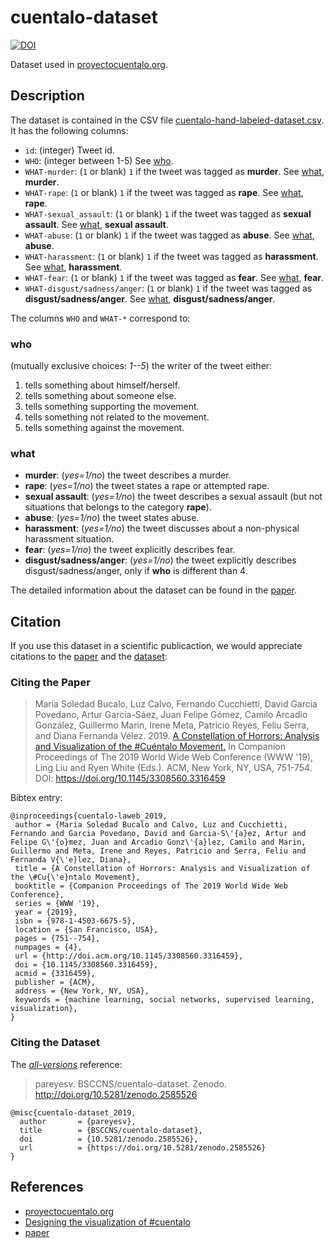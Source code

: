# cuentalo-dataset 

[![DOI](https://zenodo.org/badge/174005042.svg)](https://zenodo.org/badge/latestdoi/174005042)

Dataset used in [proyectocuentalo.org](http://proyectocuentalo.org/).

## Description

The dataset is contained in the CSV file [cuentalo-hand-labeled-dataset.csv](cuentalo-hand-labeled-dataset.csv).
It has the following columns:

- `id`: (integer) Tweet id.
- `WHO`: (integer between 1-5) See [who](#who).
- `WHAT-murder`: (`1` or blank) `1` if the tweet was tagged as **murder**. See [what](#what), **murder**.
- `WHAT-rape`: (`1` or blank) `1` if the tweet was tagged as **rape**. See [what](#what), **rape**.
- `WHAT-sexual_assault`: (`1` or blank) `1` if the tweet was tagged as **sexual assault**. See [what](#what), **sexual assault**.
- `WHAT-abuse`: (`1` or blank) `1` if the tweet was tagged as **abuse**. See [what](#what), **abuse**.
- `WHAT-harassment`: (`1` or blank) `1` if the tweet was tagged as **harassment**. See [what](#what), **harassment**.
- `WHAT-fear`: (`1` or blank) `1` if the tweet was tagged as **fear**. See [what](#what), **fear**.
- `WHAT-disgust/sadness/anger`: (`1` or blank) `1` if the tweet was tagged as **disgust/sadness/anger**. See [what](#what), **disgust/sadness/anger**.

The columns `WHO` and `WHAT-*` correspond to:

### who

(mutually exclusive choices: *1--5*) the writer of the tweet either:

1. tells something about himself/herself.
2. tells something about someone else.
3. tells something supporting the movement.
4. tells something not related to the movement.
5. tells something against the movement.

### what

- **murder**: (*yes=1/no*) the tweet describes a murder.
- **rape**: (*yes=1/no*) the tweet states a rape or attempted rape.
- **sexual assault**: (*yes=1/no*) the tweet describes a sexual assault (but not situations that belongs to the category **rape**).
- **abuse**: (*yes=1/no*) the tweet states abuse.
- **harassment**: (*yes=1/no*) the tweet discusses about a non-physical harassment situation.
- **fear**: (*yes=1/no*) the tweet explicitly describes fear.
- **disgust/sadness/anger**: (*yes=1/no*) the tweet explicitly describes disgust/sadness/anger, only if **who** is different than 4.

The detailed information about the dataset can be found in the [paper](#citing-the-paper).

## Citation

If you use this dataset in a scientific publicaction, we would appreciate citations to the [paper](#citing-the-paper) and the [dataset](#citing-the-dataset):

### Citing the Paper

> Maria Soledad Bucalo, Luz Calvo, Fernando Cucchietti, David Garcia Povedano, Artur Garcia-Sáez, Juan Felipe Gómez, Camilo Arcadio González, Guillermo Marin, Irene Meta, Patricio Reyes, Feliu Serra, and Diana Fernanda Vélez. 2019. [A Constellation of Horrors: Analysis and Visualization of the #Cuéntalo Movement.](https://doi.org/10.1145/3308560.3316459) In Companion Proceedings of The 2019 World Wide Web Conference (WWW '19), Ling Liu and Ryen White (Eds.). ACM, New York, NY, USA, 751-754. DOI: https://doi.org/10.1145/3308560.3316459

Bibtex entry:

```
@inproceedings{cuentalo-laweb_2019,
 author = {Maria Soledad Bucalo and Calvo, Luz and Cucchietti, Fernando and Garcia Povedano, David and Garcia-S\'{a}ez, Artur and Felipe G\'{o}mez, Juan and Arcadio Gonz\'{a}lez, Camilo and Marin, Guillermo and Meta, Irene and Reyes, Patricio and Serra, Feliu and Fernanda V{\'e}lez, Diana},
 title = {A Constellation of Horrors: Analysis and Visualization of the \#Cu{\'e}ntalo Movement},
 booktitle = {Companion Proceedings of The 2019 World Wide Web Conference},
 series = {WWW '19},
 year = {2019},
 isbn = {978-1-4503-6675-5},
 location = {San Francisco, USA},
 pages = {751--754},
 numpages = {4},
 url = {http://doi.acm.org/10.1145/3308560.3316459},
 doi = {10.1145/3308560.3316459},
 acmid = {3316459},
 publisher = {ACM},
 address = {New York, NY, USA},
 keywords = {machine learning, social networks, supervised learning, visualization},
} 

```

### Citing the Dataset

The [*all-versions*](http://help.zenodo.org/#versioning) reference:

> pareyesv. BSCCNS/cuentalo-dataset. Zenodo. http://doi.org/10.5281/zenodo.2585526

```
@misc{cuentalo-dataset_2019,
  author       = {pareyesv},
  title        = {BSCCNS/cuentalo-dataset},
  doi          = {10.5281/zenodo.2585526},
  url          = {https://doi.org/10.5281/zenodo.2585526}
}
```

## References

- [proyectocuentalo.org](http://proyectocuentalo.org)
- [Designing the visualization of #cuentalo](http://www.bsc.es/viz/corner/?p=223)
- [paper](#citing-the-paper)
